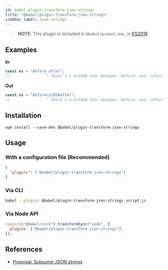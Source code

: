 ```yaml
---
id: babel-plugin-transform-json-strings
title: "@babel/plugin-transform-json-strings"
sidebar_label: json-strings
---
```


> **NOTE**: This plugin is included in `@babel/preset-env`, in [ES2019](https://github.com/tc39/proposals/blob/master/finished-proposals.md)

## Examples

**In**

```js title="JavaScript"
const ex = "before after";
//                ^ There's a U+2028 char between 'before' and 'after'
```

**Out**

```js title="JavaScript"
const ex = "before\u2028after";
//                ^ There's a U+2028 char between 'before' and 'after'
```

## Installation

```shell npm2yarn
npm install --save-dev @babel/plugin-transform-json-strings
```

## Usage

### With a configuration file (Recommended)

```json title="babel.config.json"
{
  "plugins": ["@babel/plugin-transform-json-strings"]
}
```

### Via CLI

```sh title="Shell"
babel --plugins @babel/plugin-transform-json-strings script.js
```

### Via Node API

```js title="JavaScript"
require("@babel/core").transformSync("code", {
  plugins: ["@babel/plugin-transform-json-strings"],
});
```

## References

- [Proposal: Subsume JSON strings](https://github.com/babel/proposals/issues/43)
